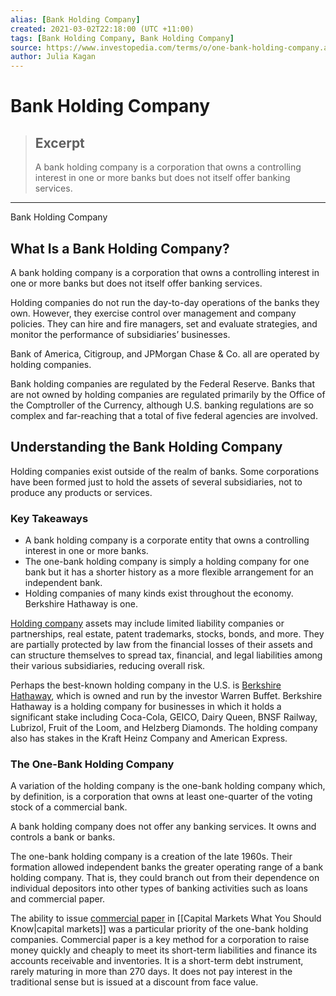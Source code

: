 ```yaml
---
alias: [Bank Holding Company]
created: 2021-03-02T22:18:00 (UTC +11:00)
tags: [Bank Holding Company, Bank Holding Company]
source: https://www.investopedia.com/terms/o/one-bank-holding-company.asp
author: Julia Kagan
---
```


# Bank Holding Company

> ## Excerpt
> A bank holding company is a corporation that owns a controlling interest in one or more banks but does not itself offer banking services.

---

Bank Holding Company
## What Is a Bank Holding Company?

A bank holding company is a corporation that owns a controlling interest in one or more banks but does not itself offer banking services.

Holding companies do not run the day-to-day operations of the banks they own. However, they exercise control over management and company policies. They can hire and fire managers, set and evaluate strategies, and monitor the performance of subsidiaries’ businesses.

Bank of America, Citigroup, and JPMorgan Chase & Co. all are operated by holding companies.

Bank holding companies are regulated by the Federal Reserve. Banks that are not owned by holding companies are regulated primarily by the Office of the Comptroller of the Currency, although U.S. banking regulations are so complex and far-reaching that a total of five federal agencies are involved.

## Understanding the Bank Holding Company

Holding companies exist outside of the realm of banks. Some corporations have been formed just to hold the assets of several subsidiaries, not to produce any products or services.

### Key Takeaways

-   A bank holding company is a corporate entity that owns a controlling interest in one or more banks.
-   The one-bank holding company is simply a holding company for one bank but it has a shorter history as a more flexible arrangement for an independent bank.
-   Holding companies of many kinds exist throughout the economy. Berkshire Hathaway is one.

[Holding company](https://www.investopedia.com/terms/h/holdingcompany.asp) assets may include limited liability companies or partnerships, real estate, patent trademarks, stocks, bonds, and more. They are partially protected by law from the financial losses of their assets and can structure themselves to spread tax, financial, and legal liabilities among their various subsidiaries, reducing overall risk.

Perhaps the best-known holding company in the U.S. is [Berkshire Hathaway](https://www.investopedia.com/terms/b/berkshire-hathaway.asp), which is owned and run by the investor Warren Buffet. Berkshire Hathaway is a holding company for businesses in which it holds a significant stake including Coca-Cola, GEICO, Dairy Queen, BNSF Railway, Lubrizol, Fruit of the Loom, and Helzberg Diamonds. The holding company also has stakes in the Kraft Heinz Company and American Express.

### The One-Bank Holding Company

A variation of the holding company is the one-bank holding company which, by definition, is a corporation that owns at least one-quarter of the voting stock of a commercial bank.

A bank holding company does not offer any banking services. It owns and controls a bank or banks.

The one-bank holding company is a creation of the late 1960s. Their formation allowed independent banks the greater operating range of a bank holding company. That is, they could branch out from their dependence on individual depositors into other types of banking activities such as loans and commercial paper.

The ability to issue [commercial paper](https://www.investopedia.com/terms/c/commercialpaper.asp) in [[Capital Markets What You Should Know|capital markets]] was a particular priority of the one-bank holding companies. Commercial paper is a key method for a corporation to raise money quickly and cheaply to meet its short-term liabilities and finance its accounts receivable and inventories. It is a short-term debt instrument, rarely maturing in more than 270 days. It does not pay interest in the traditional sense but is issued at a discount from face value.
